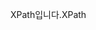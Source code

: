<span data-ttu-id="3e9d5-101">XPath입니다.</span><span class="sxs-lookup"><span data-stu-id="3e9d5-101">XPath</span></span>